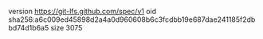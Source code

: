 version https://git-lfs.github.com/spec/v1
oid sha256:a6c009ed45898d2a4a0d960608b6c3fcdbb19e687dae241185f2dbbd74d1b6a5
size 3075
